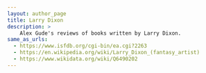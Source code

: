 ```yaml
---
layout: author_page
title: Larry Dixon
description: >
    Alex Gude's reviews of books written by Larry Dixon.
same_as_urls:
  - https://www.isfdb.org/cgi-bin/ea.cgi?2263
  - https://en.wikipedia.org/wiki/Larry_Dixon_(fantasy_artist)
  - https://www.wikidata.org/wiki/Q6490202
---
```

